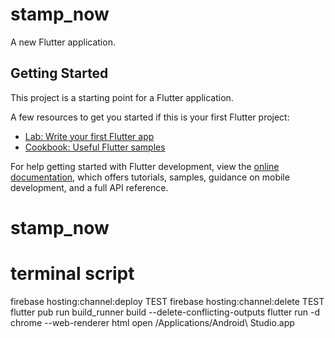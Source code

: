 # stamp_now

A new Flutter application.

## Getting Started

This project is a starting point for a Flutter application.

A few resources to get you started if this is your first Flutter project:

- [Lab: Write your first Flutter app](https://docs.flutter.dev/get-started/codelab)
- [Cookbook: Useful Flutter samples](https://docs.flutter.dev/cookbook)

For help getting started with Flutter development, view the
[online documentation](https://docs.flutter.dev/), which offers tutorials,
samples, guidance on mobile development, and a full API reference.
# stamp_now

# terminal script
firebase hosting:channel:deploy TEST
firebase hosting:channel:delete TEST
flutter pub run build_runner build --delete-conflicting-outputs
flutter run -d chrome --web-renderer html
open /Applications/Android\ Studio.app